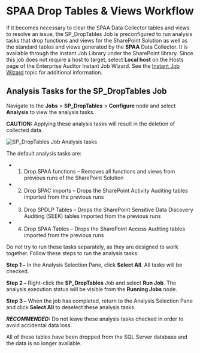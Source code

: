 # SPAA Drop Tables & Views Workflow

If it becomes necessary to clear the SPAA Data Collector tables and views to resolve an issue, the
SP_DropTables Job is preconfigured to run analysis tasks that drop functions and views for the
SharePoint Solution as well as the standard tables and views generated by the **SPAA** Data
Collector. It is available through the Instant Job Library under the SharePoint library. Since this
job does not require a host to target, select **Local host** on the Hosts page of the Enterprise
Auditor Instant Job Wizard. See the
[Instant Job Wizard](/docs/accessanalyzer/11.6/admin/jobs/instantjobs/overview.md)
topic for additional information.

## Analysis Tasks for the SP_DropTables Job

Navigate to the **Jobs** > **SP_DropTables** > **Configure** node and select **Analysis** to view
the analysis tasks.

**CAUTION:** Applying these analysis tasks will result in the deletion of collected data.

![SP_DropTables Job Analysis tasks](/img/product_docs/accessanalyzer/11.6/admin/datacollector/spaa/droptablesanalysis.webp)

The default analysis tasks are:

-   1. Drop SPAA functions – Removes all functions and views from previous runs of the SharePoint
       Solution
-   2. Drop SPAC imports – Drops the SharePoint Activity Auditing tables imported from the previous
       runs
-   3. Drop SPDLP Tables – Drops the SharePoint Sensitive Data Discovery Auditing (SEEK) tables
       imported from the previous runs
-   4. Drop SPAA Tables – Drops the SharePoint Access Auditing tables imported from the previous
       runs

Do not try to run these tasks separately, as they are designed to work together. Follow these steps
to run the analysis tasks:

**Step 1 –** In the Analysis Selection Pane, click **Select All**. All tasks will be checked.

**Step 2 –** Right-click the **SP_DropTables** Job and select **Run Job**. The analysis execution
status will be visible from the **Running Jobs** node.

**Step 3 –** When the job has completed, return to the Analysis Selection Pane and click **Select
All** to deselect these analysis tasks.

**_RECOMMENDED:_** Do not leave these analysis tasks checked in order to avoid accidental data loss.

All of these tables have been dropped from the SQL Server database and the data is no longer
available.
